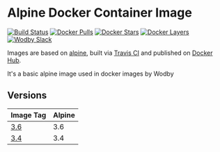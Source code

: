 # Alpine Docker Container Image

[![Build Status](https://travis-ci.org/wodby/alpine.svg?branch=master)](https://travis-ci.org/wodby/alpine)
[![Docker Pulls](https://img.shields.io/docker/pulls/wodby/alpine.svg)](https://hub.docker.com/r/wodby/alpine)
[![Docker Stars](https://img.shields.io/docker/stars/wodby/alpine.svg)](https://hub.docker.com/r/wodby/alpine)
[![Docker Layers](https://images.microbadger.com/badges/image/wodby/alpine.svg)](https://microbadger.com/images/wodby/alpine)
[![Wodby Slack](http://slack.wodby.com/badge.svg)](http://slack.wodby.com)

Images are based on [alpine](https://hub.docker.com/r/_/alpine), built via [Travis CI](https://travis-ci.org/wodby/alpine) and published on [Docker Hub](https://hub.docker.com/r/wodby/alpine).

It's a basic alpine image used in docker images by Wodby

## Versions

| Image Tag                                                          | Alpine |
| ------------------------------------------------------------------ | ------ |
| [3.6](https://github.com/wodby/alpine/tree/master/3.x/Dockerfile)  | 3.6    |
| [3.4](https://github.com/wodby/alpine/tree/master/3.x/Dockerfile)  | 3.4    |
